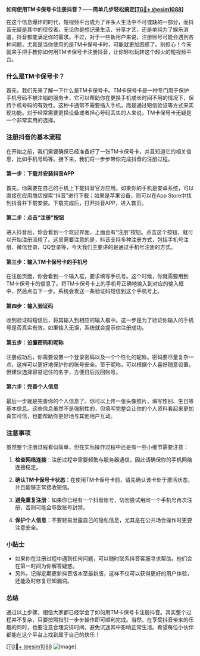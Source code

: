 **如何使用TM卡保号卡注册抖音？——简单几步轻松搞定[[TG💪+ @esim1088](https://t.me/s/esim1088)]**

在这个信息爆炸的时代，短视频平台成为了许多人生活中不可或缺的一部分，而抖音无疑是其中的佼佼者。无论你是想记录生活、分享才艺，还是单纯为了娱乐消遣，抖音都能满足你的需求。不过，对于一些新用户来说，注册账号可能会遇到各种问题，尤其是当你使用的是TM卡保号卡时，可能就更加困惑了。别担心！今天就来手把手教你如何用TM卡保号卡注册抖音，让你轻松玩转这个超火的短视频平台。

### 什么是TM卡保号卡？

首先，我们先来了解一下什么是TM卡保号卡。TM卡保号卡是一种专门用于保护手机号码不被注销的服务卡，它可以帮助你在更换手机或长时间不用的情况下，保持手机号码的有效性。这种卡通常不需要插入手机，而是通过短信验证等方式来实现功能。对于经常需要更换设备或者担心号码丢失的人来说，TM卡保号卡无疑是一个非常实用的选择。

### 注册抖音的基本流程

在开始之前，我们需要确保已经准备好了一张TM卡保号卡，并且知道它的相关信息，比如手机号码等。接下来，我们将一步步带你完成抖音的注册过程。

#### 第一步：下载并安装抖音APP

首先，你需要在自己的手机上下载抖音官方应用。如果你的手机是安卓系统，可以直接在应用商店搜索“抖音”进行下载；如果是苹果设备，则可以在App Store中找到抖音并下载安装。下载完成后，打开抖音APP，进入首页。

#### 第二步：点击“注册”按钮

进入抖音后，你会看到一个欢迎界面，上面会有“注册”按钮。点击这个按钮，就可以开始注册流程了。这里需要注意的是，抖音支持多种注册方式，包括手机号注册、微信登录、QQ登录等，今天我们主要讲的是通过手机号注册的方式。

#### 第三步：输入TM卡保号卡的手机号

在注册页面，你会看到一个输入框，要求填写手机号。这个时候，你就需要用到TM卡保号卡的信息了。将TM卡保号卡上的手机号正确地输入到对应的输入框中，然后点击下一步。系统会发送一条验证码短信到这个手机号上。

#### 第四步：输入验证码

收到验证码短信后，将其输入到相应的输入框中。这一步是为了验证你输入的手机号是否真实有效。如果输入无误，系统就会提示你注册成功。

#### 第五步：设置密码和昵称

注册成功后，你需要设置一个登录密码以及一个个性化的昵称。密码要尽量复杂一点，这样可以更好地保护你的账号安全。至于昵称，可以根据个人喜好随意设置，但建议选择容易记住的名字，方便日后找回账号。

#### 第六步：完善个人信息

最后一步就是完善你的个人信息了。你可以上传一张头像照片，填写性别、生日等基本信息。这些信息虽然不是强制性的，但填写完整会让你的个人资料看起来更加真实可信，也能帮助你更好地与其他用户互动。

### 注意事项

虽然整个注册过程看似简单，但在实际操作过程中还是有一些小细节需要注意：

1. **检查网络连接**：注册过程中需要频繁与服务器通信，因此请确保你的手机网络连接稳定。
   
2. **确认TM卡保号卡状态**：在使用TM卡保号卡前，请先确认该卡处于激活状态，并且能够正常接收短信。

3. **避免重复注册**：如果你已经有一个抖音账号，切勿尝试用同一个手机号再次注册，否则可能会导致账号封禁。

4. **保护个人信息**：不要轻易泄露自己的隐私信息，尤其是在公共场合操作时更要注意安全。

### 小贴士

- 如果你在注册过程中遇到任何问题，可以随时联系抖音客服寻求帮助。他们会在第一时间为你解答疑惑。
- 另外，记得定期更新抖音版本至最新版，这样不仅可以获得更好的用户体验，还能及时修复已知漏洞。

### 总结

通过以上步骤，相信大家都已经学会了如何用TM卡保号卡注册抖音。其实整个过程并不复杂，只要按照指引一步步操作即可顺利完成。当然，在享受抖音带来的乐趣的同时，也要注意合理安排时间，避免沉迷其中影响正常生活。希望每位小伙伴都能在这个平台上找到属于自己的快乐！

[[TG💪+ @esim1088](https://t.me/s/esim1088) ![Image](https://i.postimg.cc/4NQfJmqS/Snipaste-2025-05-13-00-14-12.png)]